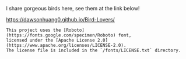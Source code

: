 I share gorgeous birds here, see them at the link below!

https://dawsonhuang0.github.io/Bird-Lovers/

```
This project uses the [Roboto](https://fonts.google.com/specimen/Roboto) font,
licensed under the [Apache License 2.0](https://www.apache.org/licenses/LICENSE-2.0).
The license file is included in the `/fonts/LICENSE.txt` directory.
```
